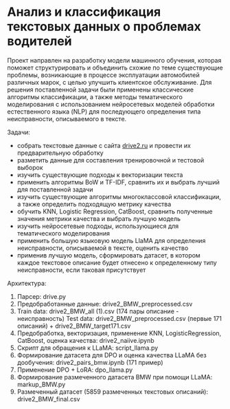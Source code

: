 # Анализ и классификация текстовых данных о проблемах водителей
Проект направлен на разработку модели машинного обучения, которая поможет структурировать и объединить схожие по теме существующие проблемы, возникающие в процессе эксплуатации автомобилей различных марок, с целью улучшить клиентское обслуживание. Для решения поставленной задачи были применены классические алгоритмы классификации, а также методы тематического моделирования с использованием нейросетевых моделей обработки естественного языка (NLP) для последующего определения типа неисправности, описываемого в тексте.

Задачи:
- собрать текстовые данные с сайта [drive2.ru](https://www.drive2.ru/) и провести их предварительную обработку
- разметить данные для составления тренировочной и тестовой выборок
- изучить существующие подходы к векторизации текста
- применить алгоритмы BoW и TF-IDF, сравнить их и выбрать лучший для поставленной задачи
- изучить существующие алгоритмы многоклассовой классификации, а также определить подходящую метрику качества
- обучить KNN, Logistic Regression, CatBoost, сравнить полученные значения метрики качества и выбрать лучшую модель
- изучить нейросетевые подходы, использующиеся для тематического моделирования
- применить большую языковую модель LlaMA для определения неисправности, описываемой в тексте, оценить качество
- применив лучшую модель, сформировать датасет, в котором каждое текстовое описание будет отнесено к определенному типу неисправности, если таковая присутствует

Архитектура:
1. Парсер: drive.py
2. Предобработанные данные: drive2_BMW_preprocessed.csv
3. Train data: drive2_BMW_all (1).csv (174 пары описание - неисправность)
   Test data: drive2_BMW_preprocessed.csv (первые 171 описаний) + drive2_BMW_target171.csv
4. Предобработка, векторизация, применение KNN, LogisticRegression, CatBoost, оценка качества: drive2_naiive.ipynb
5. Скрипт для обращения к LLaMA: script_llama.py
6. Формирование датасета для DPO и оценка качества LLaMA без дообучения: drive2_pairs_bmw.ipynb (171 пример)
7. Применение DPO + LoRA: dpo_llama.py
8. Формирование размеченного датасета BMW при помощи LLaMA: markup_BMW.py
9. Размеченный датасет (5859 размеченных текстовых описаний): drive2_BMW_final.csv
